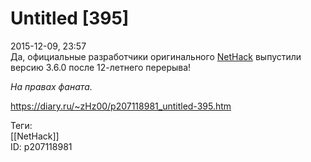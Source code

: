 Untitled [395]
===============

   
 2015-12-09, 23:57   
  Да, официальные разработчики оригинального  [NetHack](https://nethack.org/)  выпустили версию 3.6.0 после 12-летнего перерыва!   
   
  *На правах фаната.*    
    
 <https://diary.ru/~zHz00/p207118981_untitled-395.htm>   
   
 Теги:   
 [[NetHack]]   
 ID: p207118981